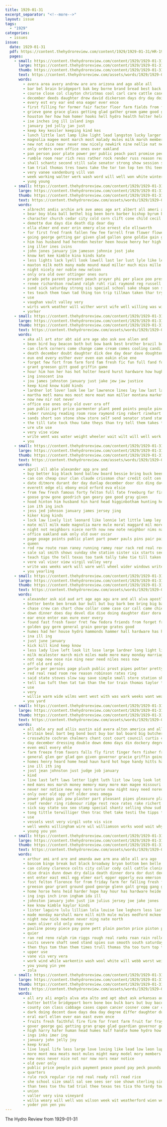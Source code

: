 ```yaml
---
title: 1929-01-31
excerpt_separator: "<!--more-->"
layout: issue
tags:
  - "1929"
categories:
  - issues
issue:
  date: 1929-01-31
  pdf: https://content.thehydroreview.com/content/1929/1929-01-31/HR-1929-01-31.pdf
  pages:
    - small: https://content.thehydroreview.com/content/1929/1929-01-31/small/HR-1929-01-31-01.jpg
      large: https://content.thehydroreview.com/content/1929/1929-01-31/large/HR-1929-01-31-01.jpg
      thumb: https://content.thehydroreview.com/content/1929/1929-01-31/thumbnails/HR-1929-01-31-01.jpg
      text: https://content.thehydroreview.com/assets/words/1929/1929-01-31/HR-1929-01-31-01.txt
      words:
        - avera area avery andrew are aro arizona and ago able all
        - bar bel brain bridgeport bak bey borne brand bread best back boucher been blue bottom better body bodily bills but bethel brilliant broadway bride ball basket business brick bill both big blaine
        - course close col clayton christmas cool carl care cattle cases cording chief county che came cap car clerk cloud core claas conta court case cash con cecil caddo class crank church counter cunningham chara cole crosswhite city coupe count cause
        - december deeds daughter drew david dickerson days dry day doing der done deem doubt demic deal din dents dies dan door death
        - every est ery ear end ena eager ever ence
        - first filling for former fair factor floor farm fields from fore fin front fellow far fine friedrich frank fred favorite franks full freely freedom fresh few field
        - grieve gone grace glass getting glad gather groom game good games going general
        - houston her how hom homer hooks hell hydro health holter held had has head hool henry husband harry hinton hoover high house home honor hearty hes hatfield
        - ise inches ing ill island ings
        - january jed jolly jan just
        - keep key kessler keeping kind kes
        - lunch little last lamp like light lead langston lucky larger lulu life letter long let lester left ler les list live lyle lorene line lock ling later lines less
        - magnolia magee mont march most malady mules milk marsh members meats man morning marshall made merchant may mule much more mission martin many market marks monday men miss matter mckee mil ming maren must model
        - new not nice near never now nicely newkirk nine nellie nat need north nor nephew neighbors news
        - only orders oven office ones over oakland
        - pan person poor plate power per public peach past promise people proud press present price part page poss post pastor place pro
        - rumble room rear rich ress rather rock render russ reason read register radia rack range
        - shall schantz second still sale senator strong show session spies six spring sunday sion spor sat sick state see seems states sis salary schools side smith stock sine sales soon schoo son shell school scales seat station sedan she stay scholl said sport spray south
        - tam trial thomas tres towns take the tor ton top ten thi teen tak tie thon tom then them thing tax team tol town thys taken thick than tucson
        - very vanee vandenburg vill van
        - week working walter werk wash word will well won white winter wear wife weeks west wider went wish world work was with
        - yung young
    - small: https://content.thehydroreview.com/content/1929/1929-01-31/small/HR-1929-01-31-02.jpg
      large: https://content.thehydroreview.com/content/1929/1929-01-31/large/HR-1929-01-31-02.jpg
      thumb: https://content.thehydroreview.com/content/1929/1929-01-31/thumbnails/HR-1929-01-31-02.jpg
      text: https://content.thehydroreview.com/assets/words/1929/1929-01-31/HR-1929-01-31-02.txt
      words:
        - albrecht andis archie ark ave amos age art albert all ameri and are august ang
        - bear boy blea ball bethel big been born barber bishop byrum bari body burkhalter byron blum business butler bridgeport bell back but ban better bird boucher ber
        - character church cedar city cold corn clift cone child cecil chester can collier cox caddo clair col cat car clark county
        - demotte due days die death dip dear day
        - ella elmer end ever erin emery else ernest ele ellsworth
        - for first fred frank fallen few fee farrell from flower flowers fresh farm fry flossie free friday fall fetter
        - going george getting gar given glad gallon gone goldie gain grave good
        - him has husband had herndon hester heen house henry her high hamilton homes hough hearing hydro hix halter hinton hus held handle hor home
        - ing iller ines ivins
        - john jones january jim jameson johnnie jost jake
        - know ket kee kimble kina kinds kate
        - less lights lack lyell look lowell last ler lust lyle like left live loss louis lett lawrence lot
        - maxton milk moth many made mound maud miller much miss mille more monday men mail meats may mathers mis
        - night nicely ner noble new nelson
        - only ora old over ottinger ones ours
        - prado pete parent present peach prayer phi per place poo preston pure precious pitzer people
        - renee richardson rowland ralph ruhl rial raymond reg russell robert robertson rus
        - sund sick saturday strong sis special school sake shape son sull sol sunday schools season sedan share spain sorrow seon sua soon still sat senior smith spring she sie spray see sullens shell
        - tes teach them town tad thing ton trip tillman taken thar try tom terrible tae tania tei the tol than thi trom teats triplett then talent
        - use
        - vaughan vault valley very
        - wirts work weather will wither worst wife well willing was wish wal week with way weast
        - yorker
    - small: https://content.thehydroreview.com/content/1929/1929-01-31/small/HR-1929-01-31-03.jpg
      large: https://content.thehydroreview.com/content/1929/1929-01-31/large/HR-1929-01-31-03.jpg
      thumb: https://content.thehydroreview.com/content/1929/1929-01-31/thumbnails/HR-1929-01-31-03.jpg
      text: https://content.thehydroreview.com/assets/words/1929/1929-01-31/HR-1929-01-31-03.txt
      words:
        - aka all art ator abt aid are age abo ask ave allen and
        - been bird buy beacon both but bow bank best brother brazil below bureau body burke bond baby better brief beams bandy back bear
        - can clerk corners come change came cream comes cooling candi car ceo con counsel city cant company chow chet chance chick
        - death december doubt daughter dick dee day dear dave doughten dark daily does deal
        - eun end every esther ever even ean eakin else ene
        - forget few fort from farm ford fam fresh fic fun full fand foot frazier flint far fall folsom fitch for fannie fan folks first
        - grant greeson gitt good griffin game
        - hour him hon her has hot holter heard hurst hardware how hughes homa held hand had high head harvester hepburn
        - ing innocent ina
        - jou james johnston january just jake jew jaw justice
        - keep kind know kidd kinds
        - lardner lot lover look lee lar lawrence lines lay low last large letter like let lafollette long
        - martha motl manu mos most more moat man miller montana market miles many may must mile much magazine muh min
        - now new nir not never
        - office ose ones only old over ora off
        - pan public part price parmenter plant peed points people pine peller place per pee
        - reber running reading room rose raymond ring robert rinehart riggs reed reach reel rule rhoads rupert rec rond real road read
        - sands short son stone show store self send senator stand stamps see salt say speak surface start stockton speed square service schools still shaft sin selby seems sunday saturday supply shy stuck shade story school she sir
        - the till tate tock thou take theys than try tell them takes trom tee turn thi then tor tal times
        - ure ute use
        - very vise view
        - write went was water weight wheeler wait wilt will well work wat with willard why way worth wanton writer wise
        - you
    - small: https://content.thehydroreview.com/content/1929/1929-01-31/small/HR-1929-01-31-04.jpg
      large: https://content.thehydroreview.com/content/1929/1929-01-31/large/HR-1929-01-31-04.jpg
      thumb: https://content.thehydroreview.com/content/1929/1929-01-31/thumbnails/HR-1929-01-31-04.jpg
      text: https://content.thehydroreview.com/assets/words/1929/1929-01-31/HR-1929-01-31-04.txt
      words:
        - april all able alexander app are and
        - buy better big black bond ballew board bessie bring buck been boys back bull business bay book ben body bridgeport bethel but books best band bradle brain bank baby belt botham below bones boy brothers
        - can con cheap cour clan claude crissman char credit colt cen center course charles close crank carrier cart cure chart cell case cry cast corn colony cowl coyote call clark colts city coon company come car came count
        - date ditmore durant der day dunlap december door din ding davis delco down dolores dungan drilling daily dinner days dash
        - everett edge eli ebony enid erford eva elsie
        - from few fresh famous forty felton full fate freeburg far fisher fitting forts front fach fini for fund filling fill farm
        - goose grow gone goodrich gan geary gee good gray given
        - hood hinton him husband hin hard head higginbotham hunting henry henke har harrow hatfield her hyde hugh horse harper hereford honey hollingsworth hollis had hardin hub homes hydro has home
        - ion ith ing inch
        - jess jed johnson january james jersey jing
        - kiker king kinds
        - lock law lively list leonard like lonnie let little lamp ley larger les last luther lines live line low land left lester ling lee leys
        - mate mill milk made magnolia mare mule moral maggard mil more manner merly mention model miss miles marshall many much man monday moulding most mou mound mass mexico mould
        - night not neighbors niece north now new note neighbor nims narrow nice news
        - office oakland oak only old over oscar
        - page poage points public plant part power pauls pins pair pain place plate payne
        - queen
        - rod row route roan raney running ramey rear rack red real record roy
        - sale sal smith shows sunday she station sister six starts see star sell smart spring show shelling spine sweep soon supper sturdy stock son steers side seats start seem school season sun store span shield scott smooth shape seat saturday stephenson seas sand stanley seger service shackles steel
        - teach tips the tell texas too tank tally take tie till taken tow tsay times tom town ton tain
        - vere val visor view virgil valley very
        - write was weeks work will ware well wheel wider windows writer webber wash wagon while west went with window weatherford week
        - you yearling
    - small: https://content.thehydroreview.com/content/1929/1929-01-31/small/HR-1929-01-31-05.jpg
      large: https://content.thehydroreview.com/content/1929/1929-01-31/large/HR-1929-01-31-05.jpg
      thumb: https://content.thehydroreview.com/content/1929/1929-01-31/thumbnails/HR-1929-01-31-05.jpg
      text: https://content.thehydroreview.com/assets/words/1929/1929-01-31/HR-1929-01-31-05.txt
      words:
        - alexander ask aid aud art age ago agu are and all alva apostle
        - better bente ben break bar bull but buy bark bee bring big bart book bartlett brew broad bill been back bandy
        - chase crew can chart chow collar come case car call came chief carrier city carolyn cases cost
        - down dinner does day devel die dise doing daughter dier dora death david
        - ear ence enter ean eure ever every
        - found fast fresh favor fret few fedora friends from forget front fer friday for felton fred fields farm fron fingers fisk frost factor
        - golden guy germ general grain george grates good
        - humes had her house hydro hammonds hammer hall hardware has hard head honor half home hands halls hand health how
        - ina ill ing
        - just june january
        - kick kill kind keep know
        - less lady live left look lit lose large lardner long light like late lappin life lin lathe
        - milk mcalester march mich miles made more many monday marriage man mast mild money might meals miss marshall
        - not nap new nose nie ning near need niles ness now
        - off old ord only
        - perle per persons page plush public prost pipes potter pretty pair place patient pint
        - red real read room ree reason robinson rates ring
        - said state stoves slow say save simple small store station she seat sell sister side sin suit sun saturday standard still service shed sock son serum shoulder sunny shin suits style sir set strain seay saving sake sunday smith
        - tell tao tuft then tat tan than the tor train thomas taylor take trom table tow tha thing them ten too tailor times thyng try trace
        - use
        - very
        - willie warm wide wilms went west with was wark weeks want weather wool williams working word wild will wile work week well
        - you yard
    - small: https://content.thehydroreview.com/content/1929/1929-01-31/small/HR-1929-01-31-06.jpg
      large: https://content.thehydroreview.com/content/1929/1929-01-31/large/HR-1929-01-31-06.jpg
      thumb: https://content.thehydroreview.com/content/1929/1929-01-31/thumbnails/HR-1929-01-31-06.jpg
      text: https://content.thehydroreview.com/assets/words/1929/1929-01-31/HR-1929-01-31-06.txt
      words:
        - all able ary aud allis austin aid avera alton america and ally alf ago age are acer ator alpha ane
        - britain beal bart beg bond bost buy bar bal board big butcher been bow best brother bring barn back bird bound body babe bill bare bis bone branson but better boys binger
        - crosswhite cochran chalmers chant cost court council curtis card carl cecil collar char clinton change cox collins came commons child county can cast check city come coleman cold comes course case caddo col
        - day december dressing double down demo days din dockery degree daily duke death dutch debate ditmore during done don
        - even emil every ehle
        - farm freeze from favors falls fly first finger fern fisher friend faith frank farms fight fam for forrest fine few fund finely flow fever fore found fell fish friends fow frost
        - general glen ger glad gon given governor gracie griffin going good
        - homes henry heard home head haun hard hot hope handy hitts harness hite hinton how ham house had hardware held has hearing hayden hor hands hydro her him
        - ino ill ith ing
        - jost jean johnston just judge job january
        - kind
        - line last left laws letter light luth list low long look lot let later life like lardner linebaugh leo little lookeba
        - med mans mos marsh money memory many more man magee missouri miss mony monday martin merchant mail mae melba mass matter master mildred made mag mer mean means much maybe modest most maple
        - never ner notice new ney nero nurse now night navy need nored nour not name
        - only over old opp off older ones omega
        - power phipps pal pow plaster part pleasant pipes pleasure place pass pleas pan prey prosper pardon press pay plumber plan
        - roof render ring ridenour ridge rest rece rates rake richert ris real ray reading reach records renter reme riding
        - sick say state sox seo stamp special shantz selling show sud severe smith set straight share saturday sodders short sun sutton said service senator side school secret shall self she sit sunday soon search sen still stift such shoe schools send sed son story standard simmons states stamps
        - tong tittle terwilliger then trac thet take testi the tipps try talk tell thing too times them trad test ted tol trial theys town than ton tee takes
        - use
        - vessels vest very virgil vote vis vice
        - well weeks willingham wire wil williamson works wood wait why war week world wind wife with weatherford wall way will water went wen weather washington was white walter webb work word want while
        - young you yon
    - small: https://content.thehydroreview.com/content/1929/1929-01-31/small/HR-1929-01-31-07.jpg
      large: https://content.thehydroreview.com/content/1929/1929-01-31/large/HR-1929-01-31-07.jpg
      thumb: https://content.thehydroreview.com/content/1929/1929-01-31/thumbnails/HR-1929-01-31-07.jpg
      text: https://content.thehydroreview.com/assets/words/1929/1929-01-31/HR-1929-01-31-07.txt
      words:
        - arthur ami ard are and amanda awe arm ana able all ara ago
        - bascom binge break but black broadway bryan bottom ben belle bring ball been bend barnes basket bay buy bear barber bal back below bassler bergman butler brecht bull brother bill block baby bud butcher boy
        - can colony clarence colts city collar cody call cattle cloninger clinton chaplin con cane cox came cause cast court cotton cake clerk clar
        - dise drain dunn down dry dalia death dinner dora dor dust deere dave day delia dennis during
        - ent enter east emil egg elmer earl epper epperly eva emerson enid entz ear end
        - fost felton florence for from friday farm fer falling fresh friesen fie fed
        - greeson gear grant ground good george glenn galt gregg gang glad gai goes
        - home horse hens heid harder hope hay hour has hardware heide hydro heidebrecht head house henry har homes harris herb harness him high helen her
        - ing ings inch iron ingham ida ill
        - johnston january john just jim julius jersey joe jake jones
        - kee know kimble kaylor kinds
        - lister laguire lulu lillian lola louise lee leghorn less last light laundry leveque live leather long lemons large lunch louis
        - made monday marshall mare mill mith mule mules medford mckee mention more must mix miller mail mosier meats marybelle miles mildred miss martha mens mis market mon mills mary many may
        - night new nick newton never ning nate north
        - owen oliver old only oney over
        - pauline posey piece pay pone pett plain paxton price piston pipe pennington power post pitman port people poage persons planter
        - quier
        - ran red reno ralph rim riggs rough real ranks roan rain roller ross row rod rust regular
        - suits severe shaft seed stand spies sun smooth south saturday springs smith store sled spring sails sell sunday staples she salad special snow strain seta saving side simple sorrel station service strength sandlin son strong sick small surplus shy sons scott sund scarth see
        - then thys tom than them times trull thomas tha too turn top the take
        - upper use
        - vane vis very vera
        - work wind while warkentin wash wool white will webb worst weight was walker wheel warning week walter wagon went with wilson wilt wilbur weeks wheat weatherford
        - you young yin yee
        - zola
    - small: https://content.thehydroreview.com/content/1929/1929-01-31/small/HR-1929-01-31-08.jpg
      large: https://content.thehydroreview.com/content/1929/1929-01-31/large/HR-1929-01-31-08.jpg
      thumb: https://content.thehydroreview.com/content/1929/1929-01-31/thumbnails/HR-1929-01-31-08.jpg
      text: https://content.thehydroreview.com/assets/words/1929/1929-01-31/HR-1929-01-31-08.txt
      words:
        - all ary ali angels alva ata alto and apt abut ask arkansas august are ath ani
        - butter bottle bridgeport born bone box bulk bars but buy bacon ball both been bring bout better break bill bore baby binger bros boas blacks battle
        - county con class cabbage cases capon cancer cosner come car cone cecil conan cane comes call can child coffee cream cat crystal comb cheap cotton cornish comet city christ corn
        - dark doing decent dave days dea day degree differ daughter during dose dear
        - eral earl ellen ever ean east even ence
        - fruits fresh faithful fire firm for front farm fruit far fray from favor face fed furth flakes fig fam fall friends frank fie
        - gover george gai getting gran grape glad guardian governor gone good gallon gur
        - high harry hafer human head humes half handle home hydro how her hays him heads hire heda house health honey has holding hose hamburger
        - ings inks imer ing
        - january john jelly joy
        - keep kraut
        - live loyal life less large love loving like lead low leon lupe lette lov living lent long laura
        - more mont mea meats most mules might many model mory members may meager miles miller mond magazine mounts much menin
        - new ness never nice not nor now nors near notice
        - old over only
        - public price people pick payment peace pound pay peck pounds pan page pair pagel pein paper payne per persons pink pint
        - quarters
        - rule rock regular rie red real ready roll read rice
        - she school size small sal see sees ser soe shown sterling sins save store soap selves sorrow seifer sell south sister seems smith seen sides sugar sunday stray state such shelter sunkist shed salmon stand schilling say sires saturday sale sack sali snyder safe
        - than tees tse thu tad trial thee texas tes tica tho tardy town the tia tee toa thing torn team tether them taylor tea tree
        - union
        - valler very vina vineyard
        - willa weary will well was wilson week wit weatherford wien wee west with want waite welcome work wane wash woodward
        - yoder yon yen you
---
```


The Hydro Review from 1929-01-31

<!--more-->

